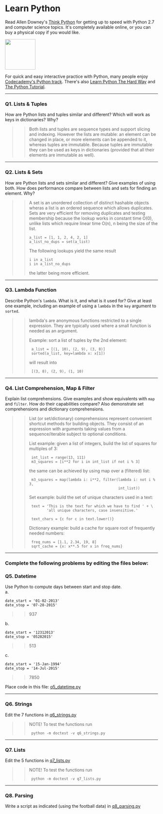 # Learn Python

Read Allen Downey's [Think Python](http://www.greenteapress.com/thinkpython/) for getting up to speed with Python 2.7 and computer science topics. It's completely available online, or you can buy a physical copy if you would like.

<a href="http://www.greenteapress.com/thinkpython/"><img src="img/think_python.png" style="width: 100px;" target="_blank"></a>

For quick and easy interactive practice with Python, many people enjoy [Codecademy's Python track](http://www.codecademy.com/en/tracks/python). There's also [Learn Python The Hard Way](http://learnpythonthehardway.org/book/) and [The Python Tutorial](https://docs.python.org/2/tutorial/).

---

### Q1. Lists &amp; Tuples

How are Python lists and tuples similar and different? Which will work as keys in dictionaries? Why?

>> Both lists and tuples are sequence types and support slicing and
   indexing. However the lists are mutable: an element can be changed
   in place, or more elements can be appended to it, whereas tuples
   are immutable. Because tuples are immutable they can be used as
   keys in dictionaries (provided that all their elements are
   immutable as well).

---

### Q2. Lists &amp; Sets

How are Python lists and sets similar and different? Give examples of using both. How does performance compare between lists and sets for finding an element. Why?

>> A set is an unordered collection of distinct hashable objects
>> wheras a list is an ordered sequence which allows duplicates. Sets
>> are very efficient for removing duplicates and testing membership
>> because the lookup works in constant time O(0), unlike lists which
>> require linear time O(n), n being the size of the list.
>>
>>     a_list = [1, 1, 2, 4, 2, 1]
>>     a_list_no_dups = set(a_list)
>>
>> The following lookups yield the same result
>>
>>     i in a_list
>>     i in a_list_no_dups
>>
>> the latter being more efficient.

---

### Q3. Lambda Function

Describe Python's `lambda`. What is it, and what is it used for? Give at least one example, including an example of using a `lambda` in the `key` argument to `sorted`.

>> lambda's are anonymous functions restricted to a single
>> expression. They are typically used where a small function is
>> needed as an argument.
>>
>> Example: sort a list of tuples by the 2nd element:
>>
>>      a_list = [(1, 10), (2, 9), (3, 8)]
>>      sorted(a_list, key=lambda x: x[1])
>>
>> will result into
>>
>>      [(3, 8), (2, 9), (1, 10)
---

### Q4. List Comprehension, Map &amp; Filter

Explain list comprehensions. Give examples and show equivalents with `map` and `filter`. How do their capabilities compare? Also demonstrate set comprehensions and dictionary comprehensions.

>> List (or set/dictionary) comprehensions represent convenient
>> shortcut methods for building objects. They consist of an
>> expression with arguments taking values from a sequence/iterable
>> subject to optional conditions.
>>
>> List example: given a list of integers, build the list of squares for
>> multiples of 3:
>>
>>      int_list = range(13, 111)
>>      m3_squares = [i**2 for i in int_list if not i % 3]
>>
>> the same can be achieved by using map over a (filtered) list:
>>
>>      m3_squares = map(lambda i: i**2, filter(lambda i: not i % 3,
>>                                              int_list))
>>
>> Set example: build the set of unique characters used in a text:
>>
>>      text = 'This is the text for which we have to find ' + \
>>             'all unique characters, case insensitive.'
>>
>>      text_chars = {c for c in text.lower()}
>>
>> Dictionary example: build a cache for square root of frequently
>> needed numbers:
>>
>>      freq_nums = [1.1, 2.34, 19, 8]
>>      sqrt_cache = {x: x**.5 for x in freq_nums}
>>
---

### Complete the following problems by editing the files below:

### Q5. Datetime
Use Python to compute days between start and stop date.   
a.  

```
date_start = '01-02-2013'    
date_stop = '07-28-2015'
```

>> 937

b.  
```
date_start = '12312013'  
date_stop = '05282015'  
```

>> 513

c.  
```
date_start = '15-Jan-1994'      
date_stop = '14-Jul-2015'  
```

>> 7850

Place code in this file: [q5_datetime.py](python/q5_datetime.py)

---

### Q6. Strings
Edit the 7 functions in [q6_strings.py](python/q6_strings.py)

>> NOTE! To test the functions run
>>
>>      python -m doctest -v q6_strings.py
>>
---

### Q7. Lists
Edit the 5 functions in [q7_lists.py](python/q7_lists.py)

>> NOTE! To test the functions run
>>
>>      python -m doctest -v q7_lists.py
>>

---

### Q8. Parsing
Write a script as indicated (using the football data) in [q8_parsing.py](python/q8_parsing.py)





